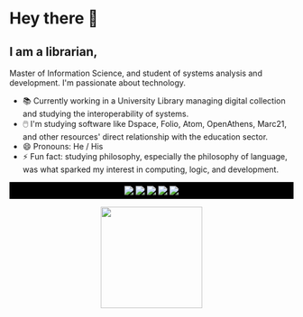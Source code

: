 # Hey there 👋
## I am a librarian, 

Master of Information Science, and student of systems analysis and development. I'm passionate about technology.

<div id=text>
<ul>
  <li> 📚 Currently working in a University Library managing digital collection and studying the interoperability of systems.<br>
  <li> 🖱️ I'm studying software like Dspace, Folio, Atom, OpenAthens, Marc21, and other resources' direct relationship with the education sector.<br>
  <li> 😄 Pronouns: He / His<br>
  <li> ⚡ Fun fact: studying philosophy, especially the philosophy of language, was what sparked my interest in computing, logic, and development. <br>
<ul>
</div>
<div id=languages> 
<ul style="list-style-type:none; display:flex; justify-content:center; padding:5px; background-color:black">
<img style="padding:2px;" src=https://img.shields.io/badge/HTML5-E34F26?style=for-the-badge&logo=html5&logoColor=white>
<img style="padding:2px;" src=https://img.shields.io/badge/CSS3-1572B6?style=for-the-badge&logo=css3&logoColor=white>
<img style="padding:2px;" src=https://img.shields.io/badge/JavaScript-F7DF1E?style=for-the-badge&logo=javascript&logoColor=black>
<img style="padding:2px;" src=https://img.shields.io/badge/HTML5-E34F26?style=for-the-badge&logo=html5&logoColor=white>
<img style="padding:2px;" src=https://img.shields.io/badge/Java-ED8B00?style=for-the-badge&logo=java&logoColor=white>
</ul></div>
<div id=container align=center>
  <img height=180px src="https://github-readme-stats.vercel.app/api?username=Escowolf&show_icons=true&theme=dark">
<div>

